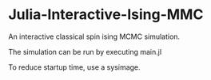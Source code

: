 # Julia-Interactive-Ising-MMC

An interactive classical spin ising MCMC simulation.

The simulation can be run by executing main.jl

To reduce startup time, use a sysimage.
